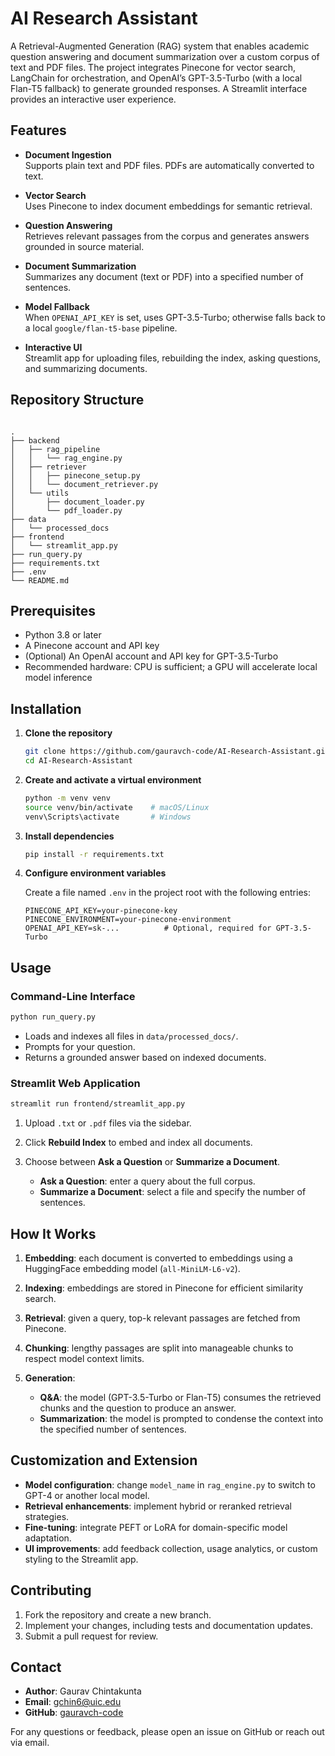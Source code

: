 # AI Research Assistant

A Retrieval-Augmented Generation (RAG) system that enables academic question answering and document summarization over a custom corpus of text and PDF files. The project integrates Pinecone for vector search, LangChain for orchestration, and OpenAI’s GPT-3.5-Turbo (with a local Flan-T5 fallback) to generate grounded responses. A Streamlit interface provides an interactive user experience.

## Features

- **Document Ingestion**  
  Supports plain text and PDF files. PDFs are automatically converted to text.

- **Vector Search**  
  Uses Pinecone to index document embeddings for semantic retrieval.

- **Question Answering**  
  Retrieves relevant passages from the corpus and generates answers grounded in source material.

- **Document Summarization**  
  Summarizes any document (text or PDF) into a specified number of sentences.

- **Model Fallback**  
  When `OPENAI_API_KEY` is set, uses GPT-3.5-Turbo; otherwise falls back to a local `google/flan-t5-base` pipeline.

- **Interactive UI**  
  Streamlit app for uploading files, rebuilding the index, asking questions, and summarizing documents.

## Repository Structure

```

.
├── backend
│   ├── rag_pipeline
│   │   └── rag_engine.py  
│   ├── retriever
│   │   ├── pinecone_setup.py      
│   │   └── document_retriever.py 
│   └── utils
│       ├── document_loader.py     
│       └── pdf_loader.py          
├── data
│   └── processed_docs            
├── frontend
│   └── streamlit_app.py          
├── run_query.py                  
├── requirements.txt              
├── .env                          
└── README.md

````

## Prerequisites

- Python 3.8 or later  
- A Pinecone account and API key  
- (Optional) An OpenAI account and API key for GPT-3.5-Turbo  
- Recommended hardware: CPU is sufficient; a GPU will accelerate local model inference

## Installation

1. **Clone the repository**

   ```bash
   git clone https://github.com/gauravch-code/AI-Research-Assistant.git
   cd AI-Research-Assistant
    ````

2. **Create and activate a virtual environment**

   ```bash
   python -m venv venv
   source venv/bin/activate    # macOS/Linux
   venv\Scripts\activate       # Windows
   ```

3. **Install dependencies**

   ```bash
   pip install -r requirements.txt
   ```

4. **Configure environment variables**

   Create a file named `.env` in the project root with the following entries:

   ```
   PINECONE_API_KEY=your-pinecone-key
   PINECONE_ENVIRONMENT=your-pinecone-environment
   OPENAI_API_KEY=sk-...          # Optional, required for GPT-3.5-Turbo
   ```

## Usage

### Command-Line Interface

```bash
python run_query.py
```

* Loads and indexes all files in `data/processed_docs/`.
* Prompts for your question.
* Returns a grounded answer based on indexed documents.

### Streamlit Web Application

```bash
streamlit run frontend/streamlit_app.py
```

1. Upload `.txt` or `.pdf` files via the sidebar.
2. Click **Rebuild Index** to embed and index all documents.
3. Choose between **Ask a Question** or **Summarize a Document**.

   * **Ask a Question**: enter a query about the full corpus.
   * **Summarize a Document**: select a file and specify the number of sentences.

## How It Works

1. **Embedding**: each document is converted to embeddings using a HuggingFace embedding model (`all-MiniLM-L6-v2`).
2. **Indexing**: embeddings are stored in Pinecone for efficient similarity search.
3. **Retrieval**: given a query, top-k relevant passages are fetched from Pinecone.
4. **Chunking**: lengthy passages are split into manageable chunks to respect model context limits.
5. **Generation**:

   * **Q\&A**: the model (GPT-3.5-Turbo or Flan-T5) consumes the retrieved chunks and the question to produce an answer.
   * **Summarization**: the model is prompted to condense the context into the specified number of sentences.

## Customization and Extension

* **Model configuration**: change `model_name` in `rag_engine.py` to switch to GPT-4 or another local model.
* **Retrieval enhancements**: implement hybrid or reranked retrieval strategies.
* **Fine-tuning**: integrate PEFT or LoRA for domain-specific model adaptation.
* **UI improvements**: add feedback collection, usage analytics, or custom styling to the Streamlit app.

## Contributing

1. Fork the repository and create a new branch.
2. Implement your changes, including tests and documentation updates.
3. Submit a pull request for review.

## Contact

- **Author**: Gaurav Chintakunta  
- **Email**: [gchin6@uic.edu](mailto:gchin6@uic.edu)  
- **GitHub**: [gauravch-code](https://github.com/gauravch-code)

For any questions or feedback, please open an issue on GitHub or reach out via email.
